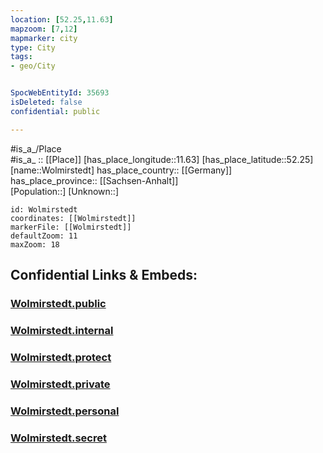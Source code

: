 ```yaml
---
location: [52.25,11.63] 
mapzoom: [7,12] 
mapmarker: city 
type: City
tags:
- geo/City


SpocWebEntityId: 35693
isDeleted: false
confidential: public

---
```

#is_a_/Place  
#is_a_ :: [[Place]] 
[has_place_longitude::11.63] 
[has_place_latitude::52.25] 
[name::Wolmirstedt] 
has_place_country:: [[Germany]]  
has_place_province:: [[Sachsen-Anhalt]]  
[Population::] 
[Unknown::] 


```leaflet
id: Wolmirstedt
coordinates: [[Wolmirstedt]] 
markerFile: [[Wolmirstedt]] 
defaultZoom: 11 
maxZoom: 18
```


## Confidential Links & Embeds: 

### [Wolmirstedt.public](/_public/\Earth\Continent\Europe\Europe~Central\Germany\Germany~East\Sachsen-Anhalt\counties~SA\Börde\cities~BördeWolmirstedt.public.md) 

### [Wolmirstedt.internal](/_internal/\Earth\Continent\Europe\Europe~Central\Germany\Germany~East\Sachsen-Anhalt\counties~SA\Börde\cities~BördeWolmirstedt.internal.md) 

### [Wolmirstedt.protect](/_protect/\Earth\Continent\Europe\Europe~Central\Germany\Germany~East\Sachsen-Anhalt\counties~SA\Börde\cities~BördeWolmirstedt.protect.md) 

### [Wolmirstedt.private](/_private/\Earth\Continent\Europe\Europe~Central\Germany\Germany~East\Sachsen-Anhalt\counties~SA\Börde\cities~BördeWolmirstedt.private.md) 

### [Wolmirstedt.personal](/_personal/\Earth\Continent\Europe\Europe~Central\Germany\Germany~East\Sachsen-Anhalt\counties~SA\Börde\cities~BördeWolmirstedt.personal.md) 

### [Wolmirstedt.secret](/_secret/\Earth\Continent\Europe\Europe~Central\Germany\Germany~East\Sachsen-Anhalt\counties~SA\Börde\cities~BördeWolmirstedt.secret.md)


